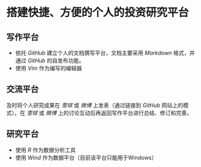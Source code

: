 # 搭建快捷、方便的个人的投资研究平台

## 写作平台

* 依托 *GitHub* 建立个人的文档撰写平台，文档主要采用 *Markdown* 格式，并通过 *GitHub* 的自发布功能。
* 使用 *Vim* 作为编写的编辑器

## 交流平台

及时将个人研究成果在 *雪球* 或 *微博* 上发表（通过链接到 *GitHub* 网站上的模式）。在 *雪球* 或 *微博* 上的讨论互动后再返回写作平台进行总结、修订和完善。

## 研究平台

* 使用 *R* 作为数据分析工具
* 使用 *Wind* 作为数据平台（目前该平台只能用于Windows）
